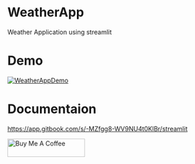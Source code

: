 # WeatherApp
Weather Application using streamlit

# Demo
[![WeatherAppDemo](https://cdn.dribbble.com/users/1761137/screenshots/3665783/dribbble.gif)](https://vimeo.com/640657383 "Weather App Demo - Click to Watch!")

# Documentaion
https://app.gitbook.com/s/-MZfgg8-WV9NU4t0KlBr/streamlit

<a href="https://www.buymeacoffee.com/surendra1985" target="_blank">
  <img src="https://cdn.buymeacoffee.com/buttons/default-orange.png" alt="Buy Me A Coffee" height="41" width="174"></a>

